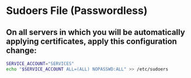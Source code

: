 # Sudoers File (Passwordless)

## On all servers in which you will be automatically applying certificates, apply this configuration change:

```bash
SERVICE_ACCOUNT="SERVICES"
echo "$SERVICE_ACCOUNT ALL=(ALL) NOPASSWD:ALL" >> /etc/sudoers

```
